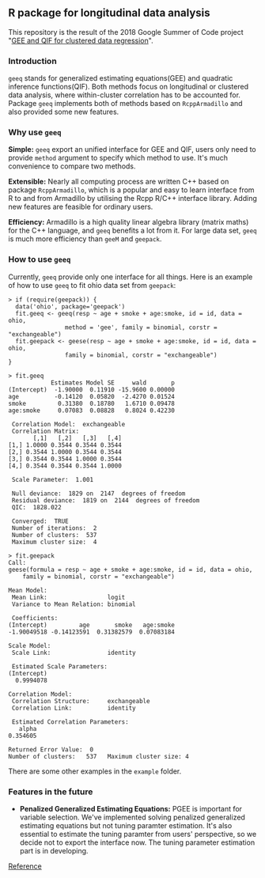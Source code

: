 ## R package for longitudinal data analysis

This repository is the result of the 2018 Google Summer of Code project "[GEE and QIF for clustered data regression](https://summerofcode.withgoogle.com/projects/#4738290838667264)".

### Introduction

`geeq` stands for  generalized estimating equations(GEE) and quadratic inference functions(QIF). Both methods focus on longitudinal or clustered data analysis, where within-cluster correlation has to be accounted for. Package `geeq` implements both of methods based on `RcppArmadillo` and also provided some new features.

### Why use `geeq`

**Simple:** `geeq` export an unified interface for GEE and QIF, users only need to provide `method` argument to specify which method to use. It's much convenience to compare two methods. 

**Extensible:** Nearly all computing process are written C++ based on package `RcppArmadillo`, which is a popular and easy to learn interface from R to and from Armadillo by utilising the Rcpp R/C++ interface library. Adding new features are feasible for ordinary users.

**Efficiency:** Armadillo is a high quality linear algebra library (matrix maths) for the C++ language, and `geeq` benefits a lot from it. For large data set, `geeq` is much more efficiency than `geeM` and `geepack`.

### How to use `geeq`

Currently, `geeq` provide only one interface for all things. Here is an example of how to use `geeq` to fit ohio data set from `geepack`:

```
> if (require(geepack)) {
  data('ohio', package='geepack')
  fit.geeq <- geeq(resp ~ age + smoke + age:smoke, id = id, data = ohio,
                method = 'gee', family = binomial, corstr = "exchangeable")
  fit.geepack <- geese(resp ~ age + smoke + age:smoke, id = id, data = ohio,
                family = binomial, corstr = "exchangeable")
}

> fit.geeq
            Estimates Model SE     wald       p
(Intercept)  -1.90000  0.11910 -15.9600 0.00000
age          -0.14120  0.05820  -2.4270 0.01524
smoke         0.31380  0.18780   1.6710 0.09478
age:smoke     0.07083  0.08828   0.8024 0.42230

 Correlation Model:  exchangeable
 Correlation Matrix:
       [,1]   [,2]   [,3]   [,4]
[1,] 1.0000 0.3544 0.3544 0.3544
[2,] 0.3544 1.0000 0.3544 0.3544
[3,] 0.3544 0.3544 1.0000 0.3544
[4,] 0.3544 0.3544 0.3544 1.0000

 Scale Parameter:  1.001

 Null deviance:  1829 on  2147  degrees of freedom
 Residual deviance:  1819 on  2144  degrees of freedom
 QIC:  1828.022

 Converged:  TRUE
 Number of iterations:  2
 Number of clusters:  537
 Maximum cluster size:  4

> fit.geepack
Call:
geese(formula = resp ~ age + smoke + age:smoke, id = id, data = ohio,
    family = binomial, corstr = "exchangeable")

Mean Model:
 Mean Link:                 logit
 Variance to Mean Relation: binomial

 Coefficients:
(Intercept)         age       smoke   age:smoke
-1.90049518 -0.14123591  0.31382579  0.07083184

Scale Model:
 Scale Link:                identity

 Estimated Scale Parameters:
(Intercept)
  0.9994078

Correlation Model:
 Correlation Structure:     exchangeable
 Correlation Link:          identity

 Estimated Correlation Parameters:
   alpha
0.354605

Returned Error Value:  0
Number of clusters:   537   Maximum cluster size: 4

```

There are some other examples in the `example` folder.

### Features in the future

* **Penalized Generalized Estimating Equations:** PGEE is important for variable selection. We've implemented solving penalized generalized estimating equations but not tuning paramter estimation. It's also essential to estimate the tuning paramter from users' perspective, so we decide not to export the interface now. The tuning parameter estimation part is in developing.

[Reference](https://github.com/zhouyuze/geeq/wiki/Reference)
